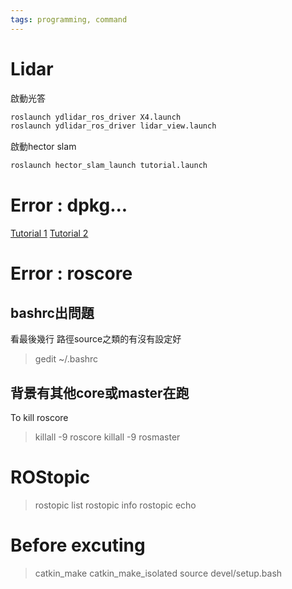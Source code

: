 ```yaml
---
tags: programming, command
---
```

# Lidar
啟動光答
```bash
roslaunch ydlidar_ros_driver X4.launch 
roslaunch ydlidar_ros_driver lidar_view.launch
```
啟動hector slam 
```bash
roslaunch hector_slam_launch tutorial.launch
```
# Error : dpkg...
[Tutorial 1]([https://brandviser.com.au/how-to-fix-dpkg-was-interrupted-error-linux/)
[Tutorial 2](https://blog.csdn.net/sinat_39150454/article/details/73466542)

# Error : roscore
## bashrc出問題 
看最後幾行 路徑source之類的有沒有設定好
> gedit ~/.bashrc

## 背景有其他core或master在跑
To kill roscore
> killall -9 roscore
> killall -9 rosmaster


# ROStopic
> rostopic list
> rostopic info
> rostopic echo

# Before excuting
>catkin_make
>catkin_make_isolated 
>source devel/setup.bash